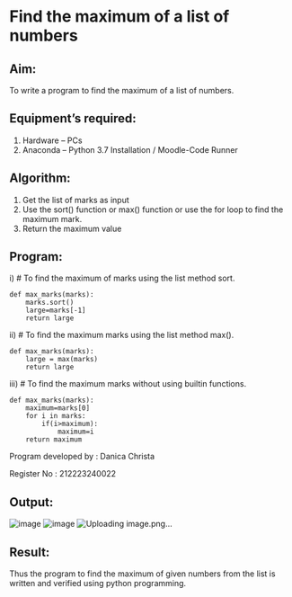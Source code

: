 # Find the maximum of a list of numbers
## Aim:
To write a program to find the maximum of a list of numbers.
## Equipment’s required:
1.	Hardware – PCs
2.	Anaconda – Python 3.7 Installation / Moodle-Code Runner
## Algorithm:
1.	Get the list of marks as input
2.	Use the sort() function or max() function or use the for loop to find the maximum mark.
3.	Return the maximum value
## Program:

i)	# To find the maximum of marks using the list method sort.
```
def max_marks(marks):
    marks.sort()
    large=marks[-1]
    return large
```

ii)	# To find the maximum marks using the list method max().
```
def max_marks(marks):
    large = max(marks)
    return large
```

iii) # To find the maximum marks without using builtin functions.
```
def max_marks(marks):
    maximum=marks[0]
    for i in marks:
        if(i>maximum):
            maximum=i
    return maximum 
```
Program developed by : Danica Christa

Register No : 212223240022


## Output:
![image](https://github.com/user-attachments/assets/741cd0ae-05a3-4252-be2d-0f9f62edc5ab)
![image](https://github.com/user-attachments/assets/42eda6db-3130-4c6d-aab6-401d8baae2b3)
![Uploading image.png…]()


## Result:
Thus the program to find the maximum of given numbers from the list is written and verified using python programming.
